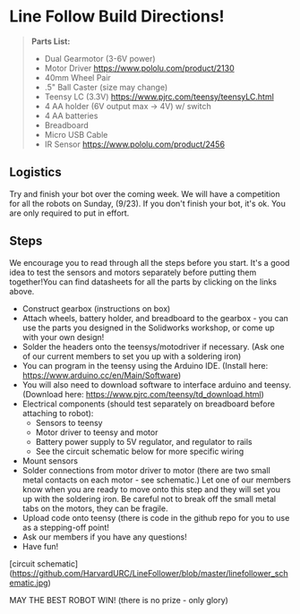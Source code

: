 Line Follow Build Directions!
============================

> **Parts List:**
> - Dual Gearmotor (3-6V power)
> - Motor Driver https://www.pololu.com/product/2130
> - 40mm Wheel Pair
> - .5" Ball Caster (size may change)
> - Teensy LC (3.3V) https://www.pjrc.com/teensy/teensyLC.html
> - 4 AA holder (6V output max -> 4V) w/ switch
> - 4 AA batteries
> - Breadboard 
> - Micro USB Cable
> - IR Sensor https://www.pololu.com/product/2456

Logistics
------
Try and finish your bot over the coming week. We will have a competition for all the robots on Sunday, (9/23). If you don't finish your bot, it's ok. You are only required to put in effort.

Steps
------

We encourage you to read through all the steps before you start. It's a good idea to test the sensors and motors separately before putting them together!You can find datasheets for all the parts by clicking on the links above. 
- Construct gearbox (instructions on box)
- Attach wheels, battery holder, and breadboard to the gearbox - you can use the parts you designed in the Solidworks workshop, or come up with your own design!
- Solder the headers onto the teensys/motodriver if necessary. (Ask one of our current members to set you up with a soldering iron)
- You can program in the teensy using the Arduino IDE. (Install here: https://www.arduino.cc/en/Main/Software)
- You will also need to download software to interface arduino and teensy. (Download here: https://www.pjrc.com/teensy/td_download.html)
- Electrical components (should test separately on breadboard before attaching to robot):
    - Sensors to teensy 
    - Motor driver to teensy and motor
    - Battery power supply to 5V regulator, and regulator to rails 
    - See the circuit schematic below for more specific wiring
- Mount sensors
- Solder connections from motor driver to motor (there are two small metal contacts on each motor - see schematic.) Let one of our members know when you are ready to move onto this step and they will set you up with the soldering iron. Be careful not to break off the small metal tabs on the motors, they can be fragile.
- Upload code onto teensy (there is code in the github repo for you to use as a stepping-off point!
- Ask our members if you have any questions!
- Have fun!


[circuit schematic]
(https://github.com/HarvardURC/LineFollower/blob/master/linefollower_schematic.jpg)

MAY THE BEST ROBOT WIN! (there is no prize - only glory)
